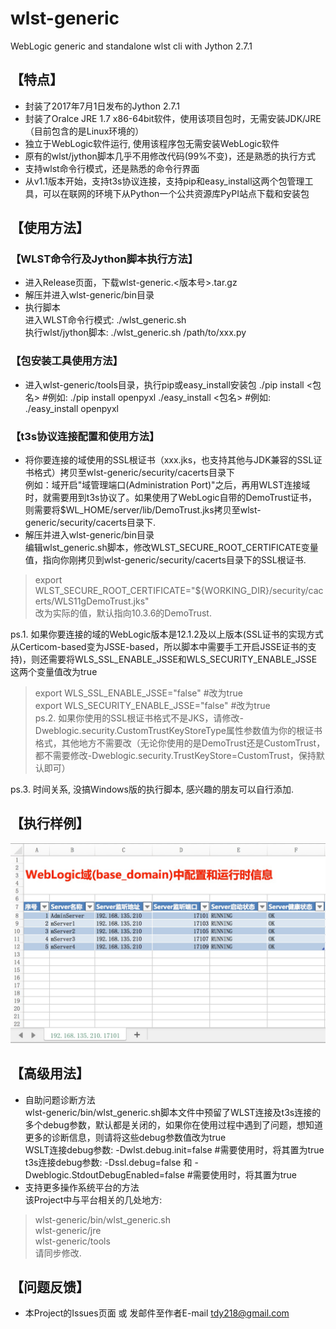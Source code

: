 # wlst-generic
WebLogic generic and standalone wlst cli with Jython 2.7.1

## 【特点】
- 封装了2017年7月1日发布的Jython 2.7.1
- 封装了Oralce JRE 1.7 x86-64bit软件，使用该项目包时，无需安装JDK/JRE（目前包含的是Linux环境的）
- 独立于WebLogic软件运行, 使用该程序包无需安装WebLogic软件
- 原有的wlst/jython脚本几乎不用修改代码(99%不变)，还是熟悉的执行方式
- 支持wlst命令行模式，还是熟悉的命令行界面
- 从v1.1版本开始，支持t3s协议连接，支持pip和easy_install这两个包管理工具，可以在联网的环境下从Python一个公共资源库PyPI站点下载和安装包


## 【使用方法】
### 【WLST命令行及Jython脚本执行方法】
- 进入Release页面，下载wlst-generic.<版本号>.tar.gz
- 解压并进入wlst-generic/bin目录
- 执行脚本  
进入WLST命令行模式:  ./wlst_generic.sh  
执行wlst/jython脚本:  ./wlst_generic.sh  /path/to/xxx.py

### 【包安装工具使用方法】
- 进入wlst-generic/tools目录，执行pip或easy_install安装包
./pip install <包名>     #例如: ./pip install openpyxl
./easy_install <包名>    #例如: ./easy_install openpyxl

### 【t3s协议连接配置和使用方法】
- 将你要连接的域使用的SSL根证书（xxx.jks，也支持其他与JDK兼容的SSL证书格式）拷贝至wlst-generic/security/cacerts目录下   
例如：域开启"域管理端口(Administration Port)"之后，再用WLST连接域时，就需要用到t3s协议了。如果使用了WebLogic自带的DemoTrust证书，则需要将$WL_HOME/server/lib/DemoTrust.jks拷贝至wlst-generic/security/cacerts目录下.  
- 解压并进入wlst-generic/bin目录  
编辑wlst_generic.sh脚本，修改WLST_SECURE_ROOT_CERTIFICATE变量值，指向你刚拷贝到wlst-generic/security/cacerts目录下的SSL根证书.  
> export WLST_SECURE_ROOT_CERTIFICATE="${WORKING_DIR}/security/cacerts/WLS11gDemoTrust.jks"  
改为实际的值，默认指向10.3.6的DemoTrust.

ps.1. 如果你要连接的域的WebLogic版本是12.1.2及以上版本(SSL证书的实现方式从Certicom-based变为JSSE-based，所以脚本中需要手工开启JSSE证书的支持)，则还需要将WLS_SSL_ENABLE_JSSE和WLS_SECURITY_ENABLE_JSSE这两个变量值改为true   
> export WLS_SSL_ENABLE_JSSE="false"   #改为true  
> export WLS_SECURITY_ENABLE_JSSE="false"   #改为true  
ps.2. 如果你使用的SSL根证书格式不是JKS，请修改-Dweblogic.security.CustomTrustKeyStoreType属性参数值为你的根证书格式，其他地方不需要改（无论你使用的是DemoTrust还是CustomTrust，都不需要修改-Dweblogic.security.TrustKeyStore=CustomTrust，保持默认即可） 

ps.3. 时间关系, 没搞Windows版的执行脚本, 感兴趣的朋友可以自行添加.

## 【执行样例】
![WebLogic域中Servers列表](https://github.com/tdy218/public-resources/blob/master/img/WLS_ServerList_Table.jpeg)

## 【高级用法】
- 自助问题诊断方法  
wlst-generic/bin/wlst_generic.sh脚本文件中预留了WLST连接及t3s连接的多个debug参数，默认都是关闭的，如果你在使用过程中遇到了问题，想知道更多的诊断信息，则请将这些debug参数值改为true  
WSLT连接debug参数: -Dwlst.debug.init=false   #需要使用时，将其置为true  
t3s连接debug参数: -Dssl.debug=false 和 -Dweblogic.StdoutDebugEnabled=false #需要使用时，将其置为true  
- 支持更多操作系统平台的方法  
该Project中与平台相关的几处地方:  
> wlst-generic/bin/wlst_generic.sh  
> wlst-generic/jre  
> wlst-generic/tools  
请同步修改.  

## 【问题反馈】
- 本Project的Issues页面 或 发邮件至作者E-mail <tdy218@gmail.com>
